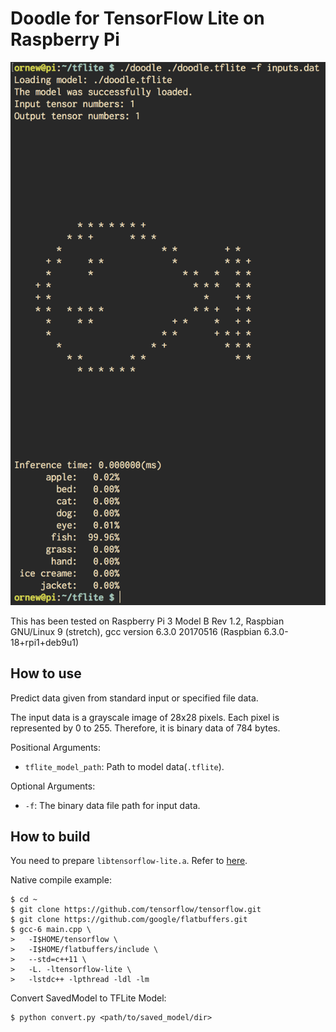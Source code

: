 
# Doodle for TensorFlow Lite on Raspberry Pi

![](./screenshot.png)

This has been tested on Raspberry Pi 3 Model B Rev 1.2,
Raspbian GNU/Linux 9 (stretch),
gcc version 6.3.0 20170516 (Raspbian 6.3.0-18+rpi1+deb9u1)

## How to use

Predict data given from standard input or specified file data.

The input data is a grayscale image of 28x28 pixels.
Each pixel is represented by 0 to 255. Therefore, it is binary data of 784 bytes.

Positional Arguments:

- `tflite_model_path`: Path to model data(`.tflite`).

Optional Arguments:

- `-f`: The binary data file path for input data.

## How to build

You need to prepare `libtensorflow-lite.a`.
Refer to [here](https://github.com/tensorflow/tensorflow/blob/master/tensorflow/contrib/lite/g3doc/rpi.md).

Native compile example:

```
$ cd ~
$ git clone https://github.com/tensorflow/tensorflow.git
$ git clone https://github.com/google/flatbuffers.git
$ gcc-6 main.cpp \
>   -I$HOME/tensorflow \
>   -I$HOME/flatbuffers/include \
>   --std=c++11 \
>   -L. -ltensorflow-lite \
>   -lstdc++ -lpthread -ldl -lm
```

Convert SavedModel to TFLite Model:

```
$ python convert.py <path/to/saved_model/dir>
```

